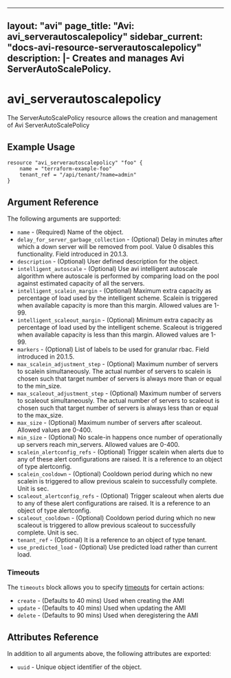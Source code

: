 <!--
    Copyright 2021 VMware, Inc.
    SPDX-License-Identifier: Mozilla Public License 2.0
-->
---
layout: "avi"
page_title: "Avi: avi_serverautoscalepolicy"
sidebar_current: "docs-avi-resource-serverautoscalepolicy"
description: |-
  Creates and manages Avi ServerAutoScalePolicy.
---

# avi_serverautoscalepolicy

The ServerAutoScalePolicy resource allows the creation and management of Avi ServerAutoScalePolicy

## Example Usage

```hcl
resource "avi_serverautoscalepolicy" "foo" {
    name = "terraform-example-foo"
    tenant_ref = "/api/tenant/?name=admin"
}
```

## Argument Reference

The following arguments are supported:

* `name` - (Required) Name of the object.
* `delay_for_server_garbage_collection` - (Optional) Delay in minutes after which a down server will be removed from pool. Value 0 disables this functionality. Field introduced in 20.1.3.
* `description` - (Optional) User defined description for the object.
* `intelligent_autoscale` - (Optional) Use avi intelligent autoscale algorithm where autoscale is performed by comparing load on the pool against estimated capacity of all the servers.
* `intelligent_scalein_margin` - (Optional) Maximum extra capacity as percentage of load used by the intelligent scheme. Scalein is triggered when available capacity is more than this margin. Allowed values are 1-99.
* `intelligent_scaleout_margin` - (Optional) Minimum extra capacity as percentage of load used by the intelligent scheme. Scaleout is triggered when available capacity is less than this margin. Allowed values are 1-99.
* `markers` - (Optional) List of labels to be used for granular rbac. Field introduced in 20.1.5.
* `max_scalein_adjustment_step` - (Optional) Maximum number of servers to scalein simultaneously. The actual number of servers to scalein is chosen such that target number of servers is always more than or equal to the min_size.
* `max_scaleout_adjustment_step` - (Optional) Maximum number of servers to scaleout simultaneously. The actual number of servers to scaleout is chosen such that target number of servers is always less than or equal to the max_size.
* `max_size` - (Optional) Maximum number of servers after scaleout. Allowed values are 0-400.
* `min_size` - (Optional) No scale-in happens once number of operationally up servers reach min_servers. Allowed values are 0-400.
* `scalein_alertconfig_refs` - (Optional) Trigger scalein when alerts due to any of these alert configurations are raised. It is a reference to an object of type alertconfig.
* `scalein_cooldown` - (Optional) Cooldown period during which no new scalein is triggered to allow previous scalein to successfully complete. Unit is sec.
* `scaleout_alertconfig_refs` - (Optional) Trigger scaleout when alerts due to any of these alert configurations are raised. It is a reference to an object of type alertconfig.
* `scaleout_cooldown` - (Optional) Cooldown period during which no new scaleout is triggered to allow previous scaleout to successfully complete. Unit is sec.
* `tenant_ref` - (Optional) It is a reference to an object of type tenant.
* `use_predicted_load` - (Optional) Use predicted load rather than current load.


### Timeouts

The `timeouts` block allows you to specify [timeouts](https://www.terraform.io/docs/configuration/resources.html#timeouts) for certain actions:

* `create` - (Defaults to 40 mins) Used when creating the AMI
* `update` - (Defaults to 40 mins) Used when updating the AMI
* `delete` - (Defaults to 90 mins) Used when deregistering the AMI

## Attributes Reference

In addition to all arguments above, the following attributes are exported:

* `uuid` -  Unique object identifier of the object.

